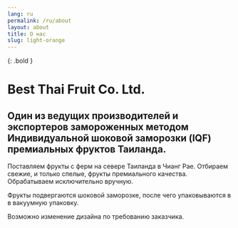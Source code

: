 ```yaml
---
lang: ru
permalink: /ru/about
layout: about
title: О нас
slug: light-orange
---
```


{: .bold }
# Best Thai Fruit Co. Ltd.

## Один из ведущих производителей и экспортеров замороженных методом Индивидуальной шоковой заморозки (IQF) премиальных фруктов Таиланда.

Поставляем фрукты с ферм на севере Таиланда в Чианг Рае. Отбираем свежие, и
только спелые, фрукты премиального качества. Обрабатываем исключительно
вручную.

Фрукты подвергаются шоковой заморозке, после чего упаковываются в
в вакуумную упаковку.

Возможно изменение дизайна по требованию заказчика.
